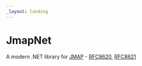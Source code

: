 ```yaml
---
_layout: landing
---
```


# JmapNet

A modern .NET library for [JMAP](https://jmap.io/) - [RFC8620](https://www.rfc-editor.org/rfc/rfc8620), [RFC8621](https://www.rfc-editor.org/rfc/rfc8621)
